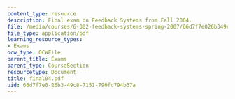 ```yaml
---
content_type: resource
description: Final exam on Feedback Systems from Fall 2004.
file: /media/courses/6-302-feedback-systems-spring-2007/66d7f7e026b349c87151790fd794b67a_final04.pdf
file_type: application/pdf
learning_resource_types:
- Exams
ocw_type: OCWFile
parent_title: Exams
parent_type: CourseSection
resourcetype: Document
title: final04.pdf
uid: 66d7f7e0-26b3-49c8-7151-790fd794b67a
---
```

